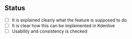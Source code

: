 
## Status

* [ ] It is explained clearly what the feature is supposed to do
* [ ] It is clear how this can be implemented in Kdenlive
* [ ] Usability and consistency is checked